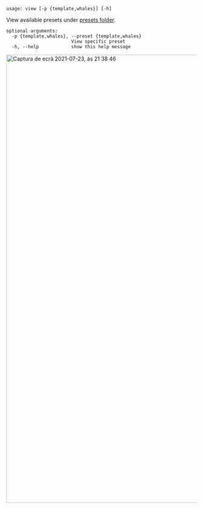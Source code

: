```
usage: view [-p {template,whales}] [-h]
```

View available presets under [presets folder](/gamestonk_terminal/insider/presets/).

```
optional arguments:
  -p {template,whales}, --preset {template,whales}
                        View specific preset
  -h, --help            show this help message
```

<img width="1187" alt="Captura de ecrã 2021-07-23, às 21 38 46" src="https://user-images.githubusercontent.com/25267873/126839016-72aece8d-5e7a-4230-b59a-7ad4df6a9f0e.png">
